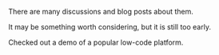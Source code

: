 There are many discussions and blog posts about them.

It may be something worth considering, but it is still too early.

Checked out a demo of a popular low-code platform.